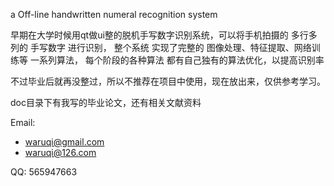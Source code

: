 a Off-line handwritten numeral recognition system

早期在大学时候用qt做ui整的脱机手写数字识别系统，可以将手机拍摄的 多行多列的 手写数字 进行识别， 
整个系统 实现了完整的 图像处理、特征提取、网络训练等 一系列算法， 每个阶段的各种算法 都有自己独有的算法优化，以提高识别率

不过毕业后就再没整过，所以不推荐在项目中使用，现在放出来，仅供参考学习。

doc目录下有我写的毕业论文，还有相关文献资料

Email: 

* waruqi@gmail.com
* waruqi@126.com

QQ: 565947663
